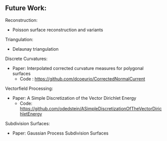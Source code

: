 ## Future Work:
Reconstruction:
- Poisson surface reconstruction and variants

Triangulation:
- Delaunay triangulation

Discrete Curvatures:
- Paper: Interpolated corrected curvature measures for polygonal surfaces
  - Code : https://github.com/dcoeurjo/CorrectedNormalCurrent

Vectorfield Processing:
- Paper: A Simple Discretization of the Vector Dirichlet Energy
  - Code: https://github.com/odedstein/ASimpleDiscretizationOfTheVectorDirichletEnergy

Subdivision Surfaces:
- Paper: Gaussian Process Subdivision Surfaces

